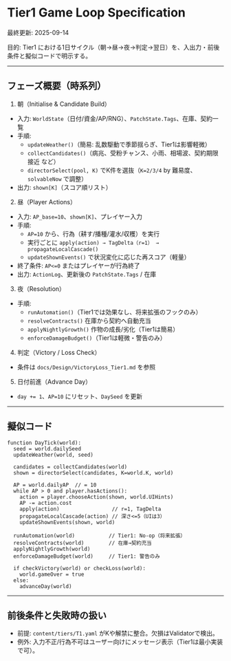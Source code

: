 # Tier1 Game Loop Specification

最終更新: 2025-09-14

目的: Tier1 における1日サイクル（朝→昼→夜→判定→翌日）を、入出力・前後条件と擬似コードで明示する。

---

## フェーズ概要（時系列）

1) 朝（Initialise & Candidate Build）
- 入力: `WorldState`（日付/資金/AP/RNG）、`PatchState.Tags`、在庫、契約一覧
- 手順:
  - `updateWeather()`（簡易: 乱数駆動で季節揺らぎ、Tier1は影響軽微）
  - `collectCandidates()`（病兆、受粉チャンス、小雨、相場波、契約期限接近 など）
  - `directorSelect(pool, K)` でK件を選抜（`K=2/3/4` by 難易度、`solvableNow` で調整）
- 出力: `shown[K]`（スコア順リスト）

2) 昼（Player Actions）
- 入力: `AP_base=10`、`shown[K]`、プレイヤー入力
- 手順:
  - `AP=10` から、行為（耕す/播種/灌水/収穫）を実行
  - 実行ごとに `apply(action) → TagDelta（r=1） → propagateLocalCascade()`
  - `updateShownEvents()` で状況変化に応じた再スコア（軽量）
- 終了条件: `AP<=0` またはプレイヤーが行為終了
- 出力: `ActionLog`、更新後の `PatchState.Tags` / 在庫

3) 夜（Resolution）
- 手順:
  - `runAutomation()`（Tier1では効果なし、将来拡張のフックのみ）
  - `resolveContracts()` 在庫から契約へ自動充当
  - `applyNightlyGrowth()` 作物の成長/劣化（Tier1は簡易）
  - `enforceDamageBudget()`（Tier1は軽微・警告のみ）

4) 判定（Victory / Loss Check）
- 条件は `docs/Design/VictoryLoss_Tier1.md` を参照

5) 日付前進（Advance Day）
- `day += 1`、`AP=10` にリセット、`DaySeed` を更新

---

## 擬似コード

```pseudocode
function DayTick(world):
  seed = world.dailySeed
  updateWeather(world, seed)

  candidates = collectCandidates(world)
  shown = directorSelect(candidates, K=world.K, world)

  AP = world.dailyAP  // = 10
  while AP > 0 and player.hasActions():
    action = player.chooseAction(shown, world.UIHints)
    AP -= action.cost
    apply(action)                 // r=1, TagDelta
    propagateLocalCascade(action) // 深さ<=5（UIは3）
    updateShownEvents(shown, world)

  runAutomation(world)           // Tier1: No-op（将来拡張）
  resolveContracts(world)        // 在庫→契約充当
  applyNightlyGrowth(world)
  enforceDamageBudget(world)     // Tier1: 警告のみ

  if checkVictory(world) or checkLoss(world):
    world.gameOver = true
  else:
    advanceDay(world)
```

---

## 前後条件と失敗時の扱い

- 前提: `content/tiers/T1.yaml` がKや解禁に整合。欠損はValidatorで検出。
- 例外: 入力不正/行為不可はユーザー向けにメッセージ表示（Tier1は最小実装で可）。

